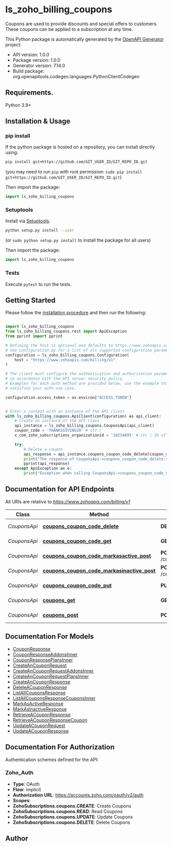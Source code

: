 # ls_zoho_billing_coupons
Coupons are used to provide discounts and special offers to customers. These coupons can be applied to a subscription at any time.

This Python package is automatically generated by the [OpenAPI Generator](https://openapi-generator.tech) project:

- API version: 1.0.0
- Package version: 1.0.0
- Generator version: 7.14.0
- Build package: org.openapitools.codegen.languages.PythonClientCodegen

## Requirements.

Python 3.9+

## Installation & Usage
### pip install

If the python package is hosted on a repository, you can install directly using:

```sh
pip install git+https://github.com/GIT_USER_ID/GIT_REPO_ID.git
```
(you may need to run `pip` with root permission: `sudo pip install git+https://github.com/GIT_USER_ID/GIT_REPO_ID.git`)

Then import the package:
```python
import ls_zoho_billing_coupons
```

### Setuptools

Install via [Setuptools](http://pypi.python.org/pypi/setuptools).

```sh
python setup.py install --user
```
(or `sudo python setup.py install` to install the package for all users)

Then import the package:
```python
import ls_zoho_billing_coupons
```

### Tests

Execute `pytest` to run the tests.

## Getting Started

Please follow the [installation procedure](#installation--usage) and then run the following:

```python

import ls_zoho_billing_coupons
from ls_zoho_billing_coupons.rest import ApiException
from pprint import pprint

# Defining the host is optional and defaults to https://www.zohoapis.com/billing/v1
# See configuration.py for a list of all supported configuration parameters.
configuration = ls_zoho_billing_coupons.Configuration(
    host = "https://www.zohoapis.com/billing/v1"
)

# The client must configure the authentication and authorization parameters
# in accordance with the API server security policy.
# Examples for each auth method are provided below, use the example that
# satisfies your auth use case.

configuration.access_token = os.environ["ACCESS_TOKEN"]


# Enter a context with an instance of the API client
with ls_zoho_billing_coupons.ApiClient(configuration) as api_client:
    # Create an instance of the API class
    api_instance = ls_zoho_billing_coupons.CouponsApi(api_client)
    coupon_code = 'THANKSGIVING20' # str | 
    x_com_zoho_subscriptions_organizationid = '10234695' # str | ID of the organization

    try:
        # Delete a coupon
        api_response = api_instance.coupons_coupon_code_delete(coupon_code, x_com_zoho_subscriptions_organizationid)
        print("The response of CouponsApi->coupons_coupon_code_delete:\n")
        pprint(api_response)
    except ApiException as e:
        print("Exception when calling CouponsApi->coupons_coupon_code_delete: %s\n" % e)

```

## Documentation for API Endpoints

All URIs are relative to *https://www.zohoapis.com/billing/v1*

Class | Method | HTTP request | Description
------------ | ------------- | ------------- | -------------
*CouponsApi* | [**coupons_coupon_code_delete**](docs/CouponsApi.md#coupons_coupon_code_delete) | **DELETE** /coupons/{coupon_code} | Delete a coupon
*CouponsApi* | [**coupons_coupon_code_get**](docs/CouponsApi.md#coupons_coupon_code_get) | **GET** /coupons/{coupon_code} | Retrieve a coupon
*CouponsApi* | [**coupons_coupon_code_markasactive_post**](docs/CouponsApi.md#coupons_coupon_code_markasactive_post) | **POST** /coupons/{coupon_code}/markasactive | Mark as active
*CouponsApi* | [**coupons_coupon_code_markasinactive_post**](docs/CouponsApi.md#coupons_coupon_code_markasinactive_post) | **POST** /coupons/{coupon_code}/markasinactive | Mark as inactive
*CouponsApi* | [**coupons_coupon_code_put**](docs/CouponsApi.md#coupons_coupon_code_put) | **PUT** /coupons/{coupon_code} | Update a coupon
*CouponsApi* | [**coupons_get**](docs/CouponsApi.md#coupons_get) | **GET** /coupons | List all coupons
*CouponsApi* | [**coupons_post**](docs/CouponsApi.md#coupons_post) | **POST** /coupons | Create an coupon


## Documentation For Models

 - [CouponResponse](docs/CouponResponse.md)
 - [CouponResponseAddonsInner](docs/CouponResponseAddonsInner.md)
 - [CouponResponsePlansInner](docs/CouponResponsePlansInner.md)
 - [CreateAnCouponRequest](docs/CreateAnCouponRequest.md)
 - [CreateAnCouponRequestAddonsInner](docs/CreateAnCouponRequestAddonsInner.md)
 - [CreateAnCouponRequestPlansInner](docs/CreateAnCouponRequestPlansInner.md)
 - [CreateAnCouponResponse](docs/CreateAnCouponResponse.md)
 - [DeleteACouponResponse](docs/DeleteACouponResponse.md)
 - [ListAllCouponsResponse](docs/ListAllCouponsResponse.md)
 - [ListAllCouponsResponseCouponsInner](docs/ListAllCouponsResponseCouponsInner.md)
 - [MarkAsActiveResponse](docs/MarkAsActiveResponse.md)
 - [MarkAsInactiveResponse](docs/MarkAsInactiveResponse.md)
 - [RetrieveACouponResponse](docs/RetrieveACouponResponse.md)
 - [RetrieveACouponResponseCoupon](docs/RetrieveACouponResponseCoupon.md)
 - [UpdateACouponRequest](docs/UpdateACouponRequest.md)
 - [UpdateACouponResponse](docs/UpdateACouponResponse.md)


<a id="documentation-for-authorization"></a>
## Documentation For Authorization


Authentication schemes defined for the API:
<a id="Zoho_Auth"></a>
### Zoho_Auth

- **Type**: OAuth
- **Flow**: implicit
- **Authorization URL**: https://accounts.zoho.com/oauth/v2/auth
- **Scopes**: 
 - **ZohoSubscriptions.coupons.CREATE**: Create Coupons
 - **ZohoSubscriptions.coupons.READ**: Read Coupons
 - **ZohoSubscriptions.coupons.UPDATE**: Update Coupons
 - **ZohoSubscriptions.coupons.DELETE**: Delete Coupons


## Author




